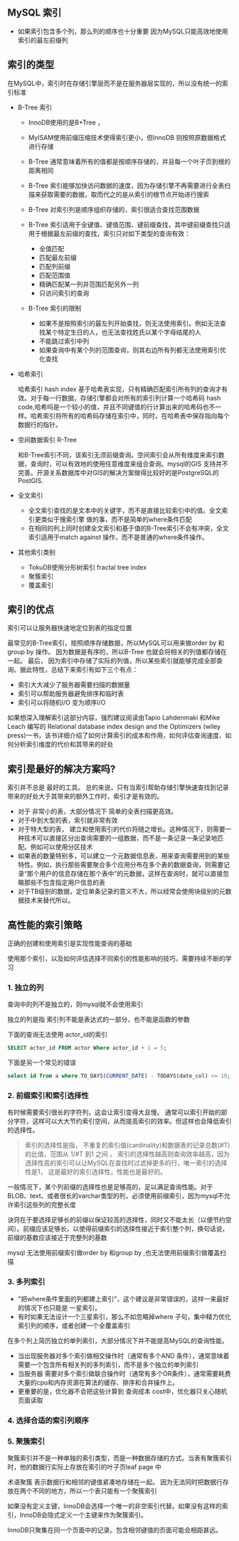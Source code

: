 ## MySQL 索引

- 如果索引包含多个列，那么列的顺序也十分重要 因为MySQL只能高效地使用索引的最左前缀列

## 索引的类型

在MySQL中，索引时在存储引擎层而不是在服务器层实现的，所以没有统一的索引标准

- B-Tree 索引

    - InnoDB使用的是B+Tree ，
    - MyISAM使用前缀压缩技术使得索引更小，但InnoDB 则按照原数据格式进行存储
    - B-Tree 通常意味着所有的值都是按顺序存储的，并且每一个叶子页到根的距离相同
    - B-Tree 索引能够加快访问数据的速度，因为存储引擎不再需要进行全表扫描来获取需要的数据，取而代之的是从索引的根节点开始进行搜索
    - B-Tree 对索引列是顺序组织存储的，索引很适合查找范围数据
    - B-Tree 索引适用于全键值、键值范围、键前缀查找，其中键前缀查找只适用于根据最左前缀的查找，索引只对如下类型的查询有效：
      
      - 全值匹配
      - 匹配最左前缀
      - 匹配列前缀
      - 匹配范围值
      - 精确匹配某一列并范围匹配另外一列
      - 只访问索引的查询
      
    - B-Tree 索引的限制
        
        - 如果不是按照索引的最左列开始查找，则无法使用索引。例如无法查找某个特定生日的人，也无法查找姓氏以某个字母结尾的人
        - 不能跳过索引中列
        - 如果查询中有某个列的范围查询，则其右边所有列都无法使用索引优化查找
        
- 哈希索引
  
  哈希索引 hash index 基于哈希表实现，只有精确匹配索引所有列的查询才有效。对于每一行数据，存储引擎都会对所有的索引列计算一个哈希码 hash code,哈希吗是一个较小的值，并且不同键值的行计算出来的哈希码也不一样。哈希索引将所有的哈希码存储在索引中，同时，在哈希表中保存指向每个数据行的指针。

- 空间数据索引 R-Tree

  和B-Tree索引不同，该索引无须前缀查询。空间索引会从所有维度来索引数据，查询时，可以有效地的使用任意维度来组合查询。mysql的GIS 支持并不完善。开源关系数据库中对GIS的解决方案做得比较好的是PostgreSQL的PostGIS.

- 全文索引

  - 全文索引查找的是文本中的关键字，而不是直接比较索引中的值。全文索引更类似于搜索引擎 做的事，而不是简单的where条件匹配
  - 在相同的列上同时创建全文索引和基于值的B-Tree索引不会有冲突，全文索引适用于match against 操作，而不是普通的where条件操作。

- 其他索引类别
  - TokuDB使用分形树索引 fractal tree index
  - 聚簇索引
  - 覆盖索引

## 索引的优点

 索引可以让服务器快速地定位到表的指定位置

 最常见的B-Tree索引，按照顺序存储数据，所以MySQL可以用来做order by 和 group by 操作。 因为数据是有序的，所以B-Tree 也就会将相关的列值都存储在一起。 最后， 因为索引中存储了实际的列值，所以某些索引就能够完成全部查询。据此特性，总结下来索引有如下三个有点：
  
  - 索引大大减少了服务器需要扫描的数据量
  - 索引可以帮助服务器避免排序和临时表
  - 索引可以将随机I/O 变为顺序I/O

 如果想深入理解索引这部分内容，强烈建议阅读由Tapio Lahdenmaki 和Mike Leach 编写的 Relational database index design and the Optimizers (wiley press)一书，该书详细介绍了如何计算索引的成本和作用，如何评估查询速度、如何分析索引维度的代价和其带来的好处

 ## 索引是最好的解决方案吗?

 索引并不总是 最好的工具。 总的来说，只有当索引帮助存储引擎快速查找到记录带来的好处大于其带来的额外工作时，索引才是有效的。

 - 对于 非常小的表，大部分情况下 简单的全表扫描更高效。
 - 对于中到大型的表，索引就非常有效
 - 对于特大型的表， 建立和使用索引的代价将随之增长。这种情况下，则需要一种技术可以直接区分出查询需要的一组数据，而不是一条记录一条记录地匹配。例如可以使用分区技术
 - 如果表的数量特别多，可以建立一个元数据信息表，用来查询需要用到的某些特性。例如，执行那些需要聚合多个应用分布在多个表的数据查询，则需要记录“那个用户的信息存储在那个表中”的元数据，这样在查询时，就可以直接忽略那些不包含指定用户信息的表
 - 对于TB级别的数据，定位单条记录的意义不大，所以经常会使用块级别的元数据技术来替代所以。






## 高性能的索引策略

 正确的创建和使用索引是实现性能查询的基础

 使用那个索引，以及如何评估选择不同索引的性能影响的技巧，需要持续不断的学习

### 1. 独立的列

查询中的列不是独立的，则mysql就不会使用索引

独立的列是指 索引列不能是表达式的一部分，也不能是函数的参数

下面的查询无法使用 actor_id的索引
~~~sql
SELECT actor_id FROM actor Where actor_id + 1 = 5;
~~~

下面是另一个常见的错误
~~~sql
select id from a where TO_DAYS(CURRENT_DATE) - TODAYS(date_col) <= 10;
~~~
### 2. 前缀索引和索引选择性

有时候需要索引很长的字符列，这会让索引变得大且慢。 通常可以索引开始的部分字符，这样可以大大节约索引空间，从而提高索引的效率。但这样也会降低索引的选择性。

>索引的选择性是指， 不重复的索引值(cardinality)和数据表的记录总数(#T)的比值，范围从 1/#T 到1 之间 。 索引的选择性越高则查询效率越高，因为选择性高的索引可以让MySQL在查找时过滤掉更多的行，唯一索引的选择性是1， 这是最好的索引选择性，性能也是最好的。

一般情况下，某个列前缀的选择性也是足够高的，足以满足查询性能。对于BLOB、text、或者很长的varchar类型的列，必须使用前缀索引，因为mysql不允许索引这些列的完整长度

诀窍在于要选择足够长的前缀以保证较高的选择性，同时又不能太长（以便节约空间）。前缀应该足够长，以使得前缀索引的选择性接近于索引整个列，换句话说，前缀的基数应该接近于完整列的基数

mysql 无法使用前缀索引做order by 和group by ,也无法使用前缀索引做覆盖扫描

### 3. 多列索引

- "把where条件里面的列都建上索引"，这个建议是非常错误的，这样一来最好的情况下也只能是 一星索引，
- 有时如果无法设计一个三星索引，那么不如忽略掉where 子句，集中精力优化索引列的顺序，或者创建一个全覆盖索引

在多个列上简历独立的单列索引，大部分情况下并不能提高MySQL的查询性能。

- 当出现服务器对多个索引做相交操作时（通常有多个AND 条件），通常意味着需要一个包含所有相关列的多列索引，而不是多个独立的单列索引
- 当服务器 需要对多个索引做联合操作时（通常有多个OR条件），通常需要耗费大量的cpu和内存资源在算法的缓存、排序和合并操作上。
- 更重要的是，优化器不会把这些计算到 查询成本 cost中，优化器只关心随机页面读取

### 4. 选择合适的索引列顺序


### 5. 聚簇索引

聚簇索引并不是一种单独的索引类型，而是一种数据存储的方式。当表有聚簇索引时，他的数据行实际上存放在索引的叶子页leaf page 中

术语聚簇 表示数据行和相邻的键值紧凑地存储在一起。 因为无法同时把数据行存放在两个不同的地方，所以一个表只能有一个聚簇索引

如果没有定义主键，InnoDB会选择一个唯一的非空索引代替。如果没有这样的索引，InnoDB会隐式定义一个主键来作为聚簇索引。

InnoDB只聚集在同一个页面中的记录。包含相邻键值的页面可能会相距甚远。

